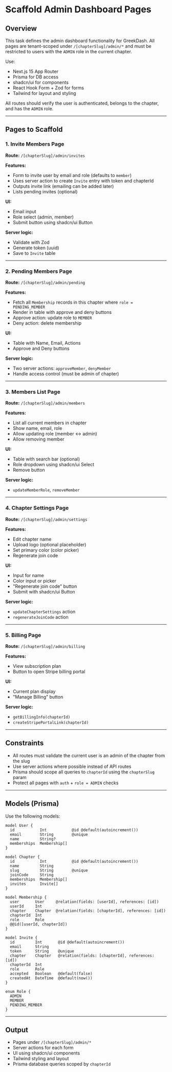 # Scaffold Admin Dashboard Pages

## Overview

This task defines the admin dashboard functionality for GreekDash. All pages are tenant-scoped under `/[chapterSlug]/admin/*` and must be restricted to users with the `ADMIN` role in the current chapter.

Use:
- Next.js 15 App Router
- Prisma for DB access
- shadcn/ui for components
- React Hook Form + Zod for forms
- Tailwind for layout and styling

All routes should verify the user is authenticated, belongs to the chapter, and has the `ADMIN` role.

---

## Pages to Scaffold

### 1. Invite Members Page

**Route:** `/[chapterSlug]/admin/invites`

**Features:**
- Form to invite user by email and role (defaults to `member`)
- Uses server action to create `Invite` entry with token and chapterId
- Outputs invite link (emailing can be added later)
- Lists pending invites (optional)

**UI:**
- Email input
- Role select (admin, member)
- Submit button using shadcn/ui Button

**Server logic:**
- Validate with Zod
- Generate token (uuid)
- Save to `Invite` table

---

### 2. Pending Members Page

**Route:** `/[chapterSlug]/admin/pending`

**Features:**
- Fetch all `Membership` records in this chapter where `role = PENDING_MEMBER`
- Render in table with approve and deny buttons
- Approve action: update role to `MEMBER`
- Deny action: delete membership

**UI:**
- Table with Name, Email, Actions
- Approve and Deny buttons

**Server logic:**
- Two server actions: `approveMember`, `denyMember`
- Handle access control (must be admin of chapter)

---

### 3. Members List Page

**Route:** `/[chapterSlug]/admin/members`

**Features:**
- List all current members in chapter
- Show name, email, role
- Allow updating role (member ↔ admin)
- Allow removing member

**UI:**
- Table with search bar (optional)
- Role dropdown using shadcn/ui Select
- Remove button

**Server logic:**
- `updateMemberRole`, `removeMember`

---

### 4. Chapter Settings Page

**Route:** `/[chapterSlug]/admin/settings`

**Features:**
- Edit chapter name
- Upload logo (optional placeholder)
- Set primary color (color picker)
- Regenerate join code

**UI:**
- Input for name
- Color input or picker
- "Regenerate join code" button
- Submit with shadcn/ui Button

**Server logic:**
- `updateChapterSettings` action
- `regenerateJoinCode` action

---

### 5. Billing Page

**Route:** `/[chapterSlug]/admin/billing`

**Features:**
- View subscription plan
- Button to open Stripe billing portal

**UI:**
- Current plan display
- "Manage Billing" button

**Server logic:**
- `getBillingInfo(chapterId)`
- `createStripePortalLink(chapterId)`

---

## Constraints

- All routes must validate the current user is an admin of the chapter from the slug
- Use server actions where possible instead of API routes
- Prisma should scope all queries to `chapterId` using the `chapterSlug` param
- Protect all pages with `auth` + `role = ADMIN` checks

---

## Models (Prisma)

Use the following models:

```prisma
model User {
  id           Int           @id @default(autoincrement())
  email        String        @unique
  name         String?
  memberships  Membership[]
}

model Chapter {
  id           Int           @id @default(autoincrement())
  name         String
  slug         String        @unique
  joinCode     String
  memberships  Membership[]
  invites      Invite[]
}

model Membership {
  user       User     @relation(fields: [userId], references: [id])
  userId     Int
  chapter    Chapter  @relation(fields: [chapterId], references: [id])
  chapterId  Int
  role       Role
  @@id([userId, chapterId])
}

model Invite {
  id         Int       @id @default(autoincrement())
  email      String
  token      String    @unique
  chapter    Chapter   @relation(fields: [chapterId], references: [id])
  chapterId  Int
  role       Role
  accepted   Boolean   @default(false)
  createdAt  DateTime  @default(now())
}

enum Role {
  ADMIN
  MEMBER
  PENDING_MEMBER
}
```

---

## Output

- Pages under `/[chapterSlug]/admin/*`
- Server actions for each form
- UI using shadcn/ui components
- Tailwind styling and layout
- Prisma database queries scoped by `chapterId`
